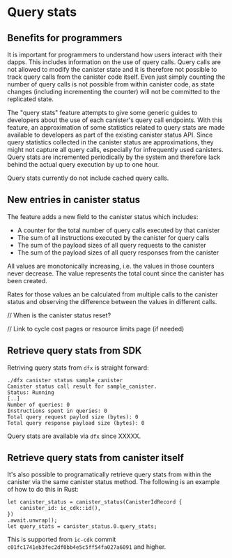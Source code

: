 # Query stats

## Benefits for programmers

It is important for programmers to understand how users interact with their dapps.
This includes information on the use of query calls.
Query calls are not allowed to modify the canister state and it is therefore not possible to track query calls from the canister code itself.
Even just simply counting the number of query calls is not possible from within canister code, as state changes (including incrementing the counter) will not be committed to the replicated state.

The "query stats" feature attempts to give some generic guides to developers about the use of each canister's query call endpoints.
With this feature, an approximation of some statistics related to query stats are made available to developers as part of the existing canister status API.
Since query statistics collected in the canister status are approximations, they might not capture all query calls, especially for infrequently used canisters.
Query stats are incremented periodically by the system and therefore lack behind the actual query execution by up to one hour.

Query stats currently do not include cached query calls. 

## New entries in canister status

The feature adds a new field to the canister status which includes:

 - A counter for the total number of query calls executed by that canister
 - The sum of all instructions executed by the canister for query calls
 - The sum of the payload sizes of all query requests to the canister
 - The sum of the payload sizes of all query responses from the canister

All values are monotonically increasing, i.e. the values in those counters never decrease.
The value represents the total count since the canister has been created.

Rates for those values an be calculated from multiple calls to the canister status and observing the difference between the values in different calls.

// When is the canister status reset?

// Link to cycle cost pages or resource limits page (if needed)

## Retrieve query stats from SDK

Retriving query stats from `dfx` is straight forward:

```
./dfx canister status sample_canister
Canister status call result for sample_canister.
Status: Running
[..]
Number of queries: 0
Instructions spent in queries: 0
Total query request paylod size (bytes): 0
Total query response payload size (bytes): 0
```

Query stats are available via `dfx` since XXXXX.


## Retrieve query stats from canister itself

It's also possible to programatically retrieve query stats from within the canister via the same canister status method. The following is an example of how to do this
in Rust:

```
let canister_status = canister_status(CanisterIdRecord {
    canister_id: ic_cdk::id(),
})
.await.unwrap();
let query_stats = canister_status.0.query_stats;
```

This is supported from `ic-cdk` commit `c01fc1741eb3fec2df0bb4e5c5ff54fa027a6091` and higher.